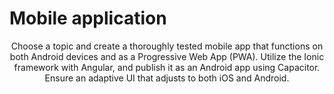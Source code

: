 # Mobile application

<p align="center">Choose a topic and create a thoroughly tested mobile app that functions on both Android devices and as a Progressive Web App (PWA). 
Utilize the Ionic framework with Angular, and publish it as an Android app using Capacitor. 
Ensure an adaptive UI that adjusts to both iOS and Android.</p>
